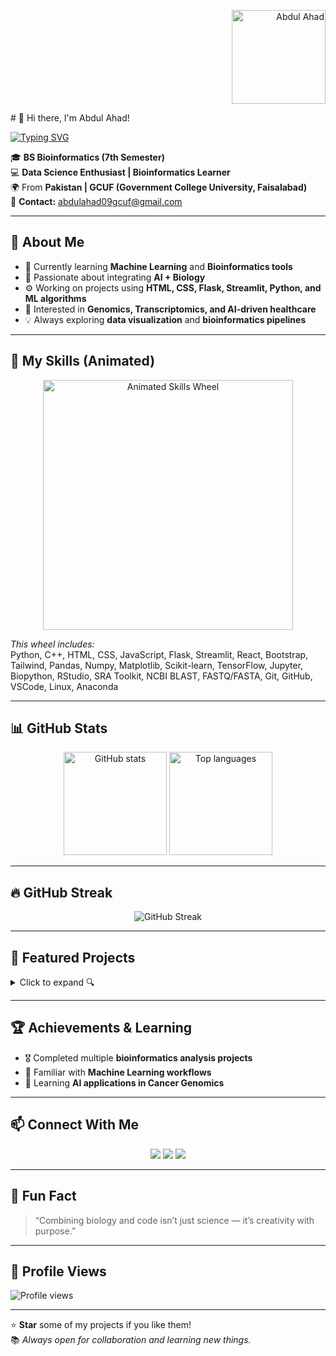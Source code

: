 <p align="Right">
  <img src="https://raw.githubusercontent.com/abdulahad09gcuf-hash/your-repo/main/profile-pic.jpg" width="150" alt="Abdul Ahad"/>
</p>
# 👋 Hi there, I'm Abdul Ahad!

[![Typing SVG](https://readme-typing-svg.herokuapp.com?size=28&color=00FFFF&center=true&vCenter=true&width=600&lines=Hi+I'm+Abdul+Ahad;Bioinformatics+Student;Data+Science+%26+ML+Enthusiast;AI+in+Bioinformatics)](https://git.io/typing-svg)

🎓 **BS Bioinformatics (7th Semester)**  
💻 **Data Science Enthusiast | Bioinformatics Learner**  
🌍 From **Pakistan | GCUF (Government College University, Faisalabad)**  
📧 **Contact:** abdulahad09gcuf@gmail.com  

---

## 🚀 About Me

- 🌱 Currently learning **Machine Learning** and **Bioinformatics tools**
- 🧬 Passionate about integrating **AI + Biology**
- ⚙️ Working on projects using **HTML, CSS, Flask, Streamlit, Python, and ML algorithms**
- 🧠 Interested in **Genomics, Transcriptomics, and AI-driven healthcare**
- 💡 Always exploring **data visualization** and **bioinformatics pipelines**

---

## 🎡 My Skills (Animated)

<p align="center">
  <img src="https://raw.githubusercontent.com/abdulahad09gcuf-hash/animated-skills/main/skills-wheel.gif" alt="Animated Skills Wheel" width="400"/>
</p>

*This wheel includes:*  
Python, C++, HTML, CSS, JavaScript, Flask, Streamlit, React, Bootstrap, Tailwind, Pandas, Numpy, Matplotlib, Scikit-learn, TensorFlow, Jupyter, Biopython, RStudio, SRA Toolkit, NCBI BLAST, FASTQ/FASTA, Git, GitHub, VSCode, Linux, Anaconda

---

## 📊 GitHub Stats

<p align="center">
  <img src="https://github-readme-stats.vercel.app/api?username=abdulahad09gcuf-hash&show_icons=true&theme=tokyonight" alt="GitHub stats" height="165"/>
  <img src="https://github-readme-stats.vercel.app/api/top-langs/?username=abdulahad09gcuf-hash&layout=compact&theme=tokyonight" alt="Top languages" height="165"/>
</p>

---

## 🔥 GitHub Streak

<p align="center">
  <img src="https://streak-stats.demolab.com?user=abdulahad09gcuf-hash&theme=tokyonight&hide_border=true" alt="GitHub Streak"/>
</p>

---

## 🧠 Featured Projects

<details>
<summary>Click to expand 🔍</summary>

- 🔹 [**DNA Sequence Classifier**](#) — Machine Learning model to classify DNA sequences  
- 🔹 [**Punjab Commodity Dashboard**](#) — Interactive data visualization using Streamlit + Plotly  
- 🔹 [**Gene Expression Models Review**](#) — Research-based bioinformatics analysis project  

</details>

---

## 🏆 Achievements & Learning

- 🎖️ Completed multiple **bioinformatics analysis projects**
- 📜 Familiar with **Machine Learning workflows**
- 🧬 Learning **AI applications in Cancer Genomics**

---

## 📫 Connect With Me

<p align="center">
  <a href="https://github.com/abdulahad09gcuf-hash"><img src="https://img.shields.io/badge/GitHub-%2312100E.svg?style=for-the-badge&logo=github&logoColor=white"/></a>
  <a href="mailto:abdulahad09gcuf@gmail.com"><img src="https://img.shields.io/badge/Gmail-D14836.svg?style=for-the-badge&logo=gmail&logoColor=white"/></a>
  <a href="https://www.linkedin.com/in/abdul-ahad-14812b260/"><img src="https://img.shields.io/badge/LinkedIn-%230077B5.svg?style=for-the-badge&logo=linkedin&logoColor=white"/></a>
</p>

---

## 🧩 Fun Fact
> “Combining biology and code isn’t just science — it’s creativity with purpose.”

---

## 👀 Profile Views
![Profile views](https://komarev.com/ghpvc/?username=abdulahad09gcuf-hash&label=Profile%20Views&color=0e75b6&style=flat)

---

⭐ **Star** some of my projects if you like them!  
📚 *Always open for collaboration and learning new things.*
